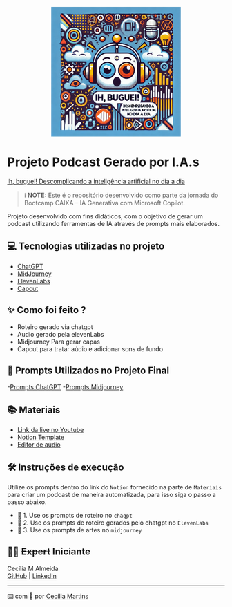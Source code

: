 <p align="center">
<img 
    src="./assets/Image1.jpg"
    width="300"
/>
</p>

# Projeto Podcast Gerado por I.A.s
[Ih, buguei! Descomplicando a inteligência artificial no dia a dia](https://github.com/Cecima1/DIO-Desafio-Podcast/blob/main/output/Podcast_AudioFinal.mp3)

 > ℹ️ **NOTE:** Este é o repositório desenvolvido como parte da jornada do Bootcamp CAIXA – IA Generativa com Microsoft Copilot.

Projeto desenvolvido com fins didáticos, com o objetivo de gerar um podcast utilizando ferramentas de IA através de prompts mais elaborados.

## 💻 Tecnologias utilizadas no projeto

- [ChatGPT](https://chat.openai.com/) 
- [MidJourney](https://www.midjourney.com/app/)
- [ElevenLabs](https://beta.elevenlabs.io/)
- [Capcut](https://www.capcut.com/pt-br/)

## ✨ Como foi feito ?

- Roteiro gerado via chatgpt
- Audio gerado pela elevenLabs
- Midjourney Para gerar capas
- Capcut para tratar aúdio e adicionar sons de fundo

## 🧠 Prompts Utilizados no Projeto Final

-[Prompts ChatGPT](https://github.com/Cecima1/DIO-Desafio-Podcast/blob/main/src/prompts/chatgpt.md)
-[Prompts Midjourney](https://github.com/Cecima1/DIO-Desafio-Podcast/blob/main/src/prompts/midjourney.md)

## 📚 Materiais

- [Link da live no Youtube](https://www.youtube.com)
- [Notion Template](https://helpful-jump-17b.notion.site/PAS-Podcast-AI-Studio-210489e15d7a4a73b743bb159e45d06f?pvs=4)
- [Editor de aúdio](https://www.capcut.com/editor?from_page=landing_page&__action_from=picture_V%C3%ADdeos%20profissionais%20em%20minutos,%20n%C3%A3o%20em%20horas.)

## 🛠️ Instruções de execução

Utilize os prompts dentro do link do `Notion` fornecido na parte de `Materiais` para criar um podcast de maneira automatizada, para isso siga o passo a passo abaixo.

- 🤖 1. Use os prompts de roteiro no `chagpt`
- 🤖 2. Use os prompts de roteiro gerados pelo chatgpt no  `ElevenLabs`
- 🤖 3. Use os prompts de artes no `midjourney`

## 👨‍💻 ~~Expert~~ Iniciante

<p>
    Cecília M Almeida<br>
    <a href="https://github.com/Cecima1">GitHub</a> | 
    <a href="https://www.linkedin.com/in/cecilia-martins-de-almeida-905112345/">LinkedIn</a>
</p>

---

⌨️ com 💜 por [Cecília Martins](https://github.com/Cecima1)
